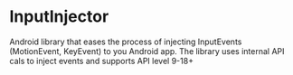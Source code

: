 InputInjector
=============

Android library that eases the process of injecting InputEvents (MotionEvent, KeyEvent) to you Android app. The library uses internal API cals to inject events and supports API level 9-18+
